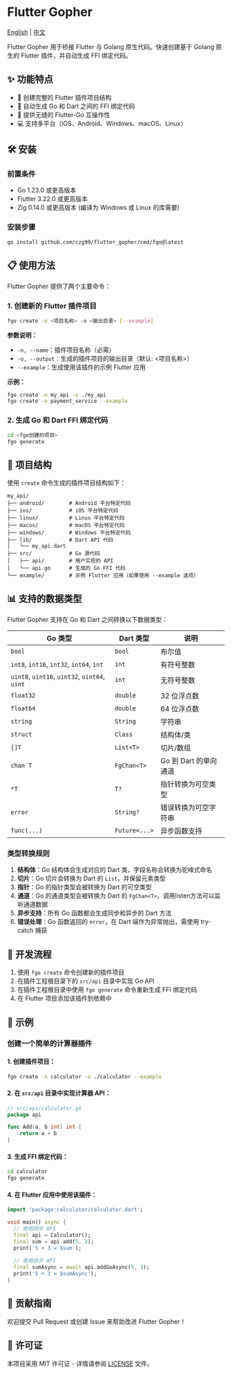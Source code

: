 # Flutter Gopher

[English](https://github.com/czg99/flutter_gopher/blob/main/README.md) | [中文](https://github.com/czg99/flutter_gopher/blob/main/README_zh.md)

Flutter Gopher 用于桥接 Flutter 与 Golang 原生代码。快速创建基于 Golang 原生的 Flutter 插件，并自动生成 FFI 绑定代码。

## ✨ 功能特点

- 🔄 创建完整的 Flutter 插件项目结构
- 🔌 自动生成 Go 和 Dart 之间的 FFI 绑定代码
- 🚀 提供无缝的 Flutter-Go 互操作性
- 💻 支持多平台（iOS、Android、Windows、macOS、Linux）

## 🛠️ 安装

### 前置条件

- Go 1.23.0 或更高版本
- Flutter 3.22.0 或更高版本 
- Zig 0.14.0 或更高版本 (编译为 Windows 或 Linux 的库需要)

### 安装步骤

```bash
go install github.com/czg99/flutter_gopher/cmd/fgo@latest
```

## 📋 使用方法

Flutter Gopher 提供了两个主要命令：

### 1. 创建新的 Flutter 插件项目

```bash
fgo create -n <项目名称> -o <输出目录> [--example]
```

**参数说明：**
- `-n, --name`：插件项目名称（必需）
- `-o, --output`：生成的插件项目的输出目录（默认: <项目名称>）
- `--example`：生成使用该插件的示例 Flutter 应用

**示例：**
```bash
fgo create -n my_api -o ./my_api
fgo create -n payment_service --example
```

### 2. 生成 Go 和 Dart FFI 绑定代码

```bash
cd <fgo创建的项目>
fgo generate
```

## 📁 项目结构

使用 `create` 命令生成的插件项目结构如下：

```
my_api/
├── android/        # Android 平台特定代码
├── ios/            # iOS 平台特定代码
├── linux/          # Linux 平台特定代码
├── macos/          # macOS 平台特定代码
├── windows/        # Windows 平台特定代码
├── lib/            # Dart API 代码
│   └── my_api.dart
├── src/            # Go 源代码
│   ├── api/        # 用户实现的 API
│   └── api.go      # 生成的 Go FFI 代码
└── example/        # 示例 Flutter 应用（如果使用 --example 选项）
```

## 📊 支持的数据类型

Flutter Gopher 支持在 Go 和 Dart 之间转换以下数据类型：

| Go 类型                                       | Dart 类型      | 说明                |
| --------------------------------------------- | ------------- | ------------------- |
| `bool`                                        | `bool`        | 布尔值              |
| `int8`, `int16`, `int32`, `int64`, `int`      | `int`         | 有符号整数           |
| `uint8`, `uint16`, `uint32`, `uint64`, `uint` | `int`         | 无符号整数           |
| `float32`                                     | `double`      | 32 位浮点数          |
| `float64`                                     | `double`      | 64 位浮点数          |
| `string`                                      | `String`      | 字符串               |
| `struct`                                      | `Class`       | 结构体/类            |
| `[]T`                                         | `List<T>`     | 切片/数组            |
| `chan T`                                      | `FgChan<T>`   | Go 到 Dart 的单向通道 |
| `*T`                                          | `T?`          | 指针转换为可空类型     |
| `error`                                       | `String?`     | 错误转换为可空字符串   |
| `func(...)`                                   | `Future<...>` | 异步函数支持          |

### 类型转换规则
 
1. **结构体**：Go 结构体会生成对应的 Dart 类，字段名称会转换为驼峰式命名
2. **切片**：Go 切片会转换为 Dart 的 `List`，并保留元素类型
3. **指针**：Go 的指针类型会被转换为 Dart 的可空类型
4. **通道**：Go 的通道类型会被转换为 Dart 的 `FgChan<T>`，调用listen方法可以监听通道数据
5. **异步支持**：所有 Go 函数都会生成同步和异步的 Dart 方法
6. **错误处理**：Go 函数返回的 `error`，在 Dart 端作为异常抛出，需使用 try-catch 捕获

## 🔄 开发流程

1. 使用 `fgo create` 命令创建新的插件项目
2. 在插件工程根目录下的 `src/api` 目录中实现 Go API
3. 在插件工程根目录中使用 `fgo generate` 命令重新生成 FFI 绑定代码
4. 在 Flutter 项目添加该插件到依赖中

## 🌟 示例

### 创建一个简单的计算器插件

#### 1. 创建插件项目：

```bash
fgo create -n calculator -o ./calculator --example
```

#### 2. 在 `src/api` 目录中实现计算器 API：

```go
// src/api/calculator.go
package api

func Add(a, b int) int {
    return a + b
}

```

#### 3. 生成 FFI 绑定代码：

```bash
cd calculator
fgo generate
```

#### 4. 在 Flutter 应用中使用该插件：

```dart
import 'package:calculator/calculator.dart';

void main() async {
  // 使用同步 API
  final api = Calculator();
  final sum = api.add(5, 3);
  print('5 + 3 = $sum');
  
  // 使用异步 API
  final sumAsync = await api.addGoAsync(5, 3);
  print('5 + 3 = $sumAsync');
}
```

## 📝 贡献指南

欢迎提交 Pull Request 或创建 Issue 来帮助改进 Flutter Gopher！

## 📄 许可证

本项目采用 MIT 许可证 - 详情请参阅 [LICENSE](LICENSE) 文件。
